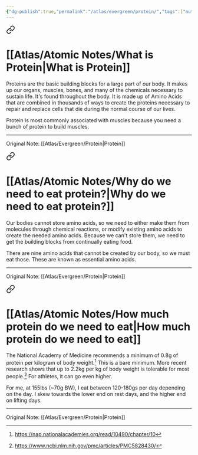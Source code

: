```yaml
---
{"dg-publish":true,"permalink":"/atlas/evergreen/protein/","tags":["nutrition","food","🏆","🌲"],"updated":"2024-11-09T07:31:38.504-08:00"}
---
```



<div class="transclusion internal-embed is-loaded"><a class="markdown-embed-link" href="/atlas/atomic-notes/what-is-protein/" aria-label="Open link"><svg xmlns="http://www.w3.org/2000/svg" width="24" height="24" viewBox="0 0 24 24" fill="none" stroke="currentColor" stroke-width="2" stroke-linecap="round" stroke-linejoin="round" class="svg-icon lucide-link"><path d="M10 13a5 5 0 0 0 7.54.54l3-3a5 5 0 0 0-7.07-7.07l-1.72 1.71"></path><path d="M14 11a5 5 0 0 0-7.54-.54l-3 3a5 5 0 0 0 7.07 7.07l1.71-1.71"></path></svg></a><div class="markdown-embed">




# [[Atlas/Atomic Notes/What is Protein\|What is Protein]]
Proteins are the basic building blocks for a large part of our body. It makes up our organs, muscles, bones, and many of the chemicals necessary to sustain life. It's found throughout the body. It is made up of Amino Acids that are combined in thousands of ways to create the proteins necessary to repair and replace cells that die during the normal course of our lives.

Protein is most commonly associated with muscles because you need a bunch of protein to build muscles.

---
Original Note: [[Atlas/Evergreen/Protein\|Protein]]

</div></div>


<div class="transclusion internal-embed is-loaded"><a class="markdown-embed-link" href="/atlas/atomic-notes/why-do-we-need-to-eat-protein/" aria-label="Open link"><svg xmlns="http://www.w3.org/2000/svg" width="24" height="24" viewBox="0 0 24 24" fill="none" stroke="currentColor" stroke-width="2" stroke-linecap="round" stroke-linejoin="round" class="svg-icon lucide-link"><path d="M10 13a5 5 0 0 0 7.54.54l3-3a5 5 0 0 0-7.07-7.07l-1.72 1.71"></path><path d="M14 11a5 5 0 0 0-7.54-.54l-3 3a5 5 0 0 0 7.07 7.07l1.71-1.71"></path></svg></a><div class="markdown-embed">




# [[Atlas/Atomic Notes/Why do we need to eat protein?\|Why do we need to eat protein?]]

Our bodies cannot store amino acids, so we need to either make them from molecules through chemical reactions, or modify existing amino acids to create the needed amino acids. Because we can't store them, we need to get the building blocks from continually eating food.

There are nine amino acids that cannot be created by our body, so we must eat those. These are known as essential amino acids.

---
Original Note: [[Atlas/Evergreen/Protein\|Protein]]

</div></div>



<div class="transclusion internal-embed is-loaded"><a class="markdown-embed-link" href="/atlas/atomic-notes/how-much-protein-do-we-need-to-eat/" aria-label="Open link"><svg xmlns="http://www.w3.org/2000/svg" width="24" height="24" viewBox="0 0 24 24" fill="none" stroke="currentColor" stroke-width="2" stroke-linecap="round" stroke-linejoin="round" class="svg-icon lucide-link"><path d="M10 13a5 5 0 0 0 7.54.54l3-3a5 5 0 0 0-7.07-7.07l-1.72 1.71"></path><path d="M14 11a5 5 0 0 0-7.54-.54l-3 3a5 5 0 0 0 7.07 7.07l1.71-1.71"></path></svg></a><div class="markdown-embed">





# [[Atlas/Atomic Notes/How much protein do we need to eat\|How much protein do we need to eat]]

The National Academy of Medicine recommends a minimum of 0.8g of protein per kilogram of body weight.[^3] This is a bare minimum. More recent research shows that up to 2.2kg per kg of body weight is tolerable for most people.[^4] For athletes, it can go even higher.

For me, at 155lbs (~70g BW), I eat between 120-180gs per day depending on the day. I skew towards the lower end on rest days, and the higher end on lifting days.

[^1]: https://www.hsph.harvard.edu/nutritionsource/what-should-you-eat/protein/
[^2]: https://www.eufic.org/en/whats-in-food/article/what-are-proteins-and-what-is-their-function-in-the-body
[^3]: https://nap.nationalacademies.org/read/10490/chapter/10
[^4]: https://www.ncbi.nlm.nih.gov/pmc/articles/PMC5828430/

---
Original Note: [[Atlas/Evergreen/Protein\|Protein]]

</div></div>
